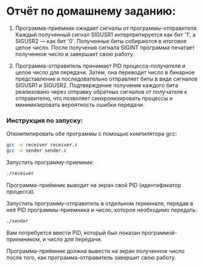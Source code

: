 # Отчёт по домашнему заданию:

1. Программа-приёмник ожидает сигналы от программы-отправителя. Каждый полученный сигнал SIGUSR1 интерпретируется как бит '1', а SIGUSR2 — как бит '0'. Полученные биты собираются в итоговое целое число. После получения сигнала SIGINT программа печатает полученное число и завершает свою работу.


2. Программа-отправитель принимает PID процесса-получателя и целое число для передачи. Затем, она переводит число в бинарное представление и последовательно отправляет биты в виде сигналов SIGUSR1 и SIGUSR2. Подтверждение получения каждого бита реализовано через отправку обратных сигналов от получателя к отправителю, что позволяет синхронизировать процессы и минимизировать вероятность ошибки передачи.

### Инструкция по запуску:

Откомпилировать обе программы с помощью компилятора gcc:

```bash
gcc -o receiver receiver.c
gcc -o sender sender.c
```
Запустить программу-приемник:

```bash
./receiver
```
Программа-приёмник выводит на экран свой PID (идентификатор процесса).

Запустить программу-отправитель в отдельном терминале, передав в неё PID программы-приемника и число, которое необходимо передать:

```bash
./sender
```
Вам потребуется ввести PID, который был показан программой-приемником, и число для передачи.

Программа-приёмник должна вывести на экран полученное число после того, как программа-отправитель завершит свою работу.